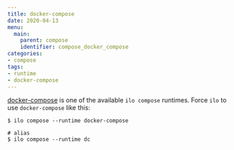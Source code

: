 ```yaml
---
title: docker-compose
date: 2020-04-13
menu:
  main:
    parent: compose
    identifier: compose_docker_compose
categories:
- compose
tags:
- runtime
- docker-compose
---
```


[docker-compose](https://docs.docker.com/compose/) is one of the available `ilo compose` runtimes. Force `ilo` to use `docker-compose` like this:

```shell script
$ ilo compose --runtime docker-compose

# alias
$ ilo compose --runtime dc
```
